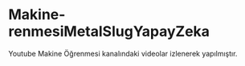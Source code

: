 # Makine-renmesiMetalSlugYapayZeka
Youtube Makine Öğrenmesi kanalındaki videolar izlenerek yapılmıştır.
